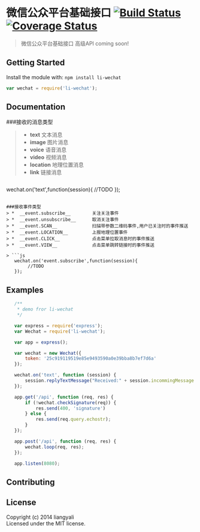 # 微信公众平台基础接口 [![Build Status](https://travis-ci.org/liangyali/li-wechat.svg?branch=master)](https://travis-ci.org/liangyali/li-wechat) [![Coverage Status](https://img.shields.io/coveralls/liangyali/li-wechat.svg)](https://coveralls.io/r/liangyali/li-wechat)

> 微信公众平台基础接口
> 高级API coming soon!


## Getting Started

Install the module with: `npm install li-wechat`

```js
var wechat = require('li-wechat');
```

## Documentation

###接收的消息类型
> *  __text__       文本消息
> *  __image__      图片消息
> *  __voice__      语音消息
> *  __video__      视频消息
> *  __location__   地理位置消息
> *  __link__       链接消息

> ```js
   wechat.on('text',function(session){
        //TODO
   });
```

###接收事件类型
> *  __event.subscribe__        关注关注事件
> *  __event.unsubscribe__      取消关注事件
> *  __event.SCAN__             扫描带参数二维码事件,用户已关注时的事件推送
> *  __event.LOCATION__         上报地理位置事件
> *  __event.CLICK__            点击菜单拉取消息时的事件推送
> *  __event.VIEW__             点击菜单跳转链接时的事件推送

> ```js
   wechat.on('event.subscribe',function(session){
        //TODO
   });
```


## Examples

```js
   /**
    * demo fror li-wechat
    */

   var express = require('express');
   var Wechat = require('li-wechat');

   var app = express();

   var wechat = new Wechat({
       token: '25c919119519e85e9493590a0e39bba8b7ef7d6a'
   });

   wechat.on('text', function (session) {
       session.replyTextMessage("Received:" + session.incommingMessage.Content);
   });

   app.get('/api', function (req, res) {
       if (!wechat.checkSignature(req)) {
           res.send(400, 'signature')
       } else {
           res.send(req.query.echostr);
       }
   });

   app.post('/api', function (req, res) {
       wechat.loop(req, res);
   });

   app.listen(8080);
```


## Contributing



## License

Copyright (c) 2014 liangyali  
Licensed under the MIT license.
